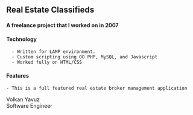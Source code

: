 Real Estate Classifieds 
--------------------------------------------------------
 
#### A freelance project that I worked on in 2007 ####

#### Technology ####
      - Written for LAMP environment.
	  - Custom scripting using OO PHP, MySQL, and Javascript
	  - Worked fully on HTML/CSS
	  
#### Features ####
    - This is a full featured real estate broker management application
	 
Volkan Yavuz <br>
Software Engineer <br>
		 